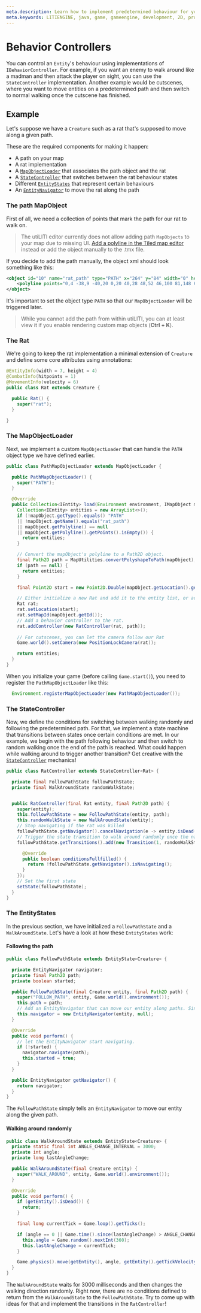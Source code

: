 ```yaml
---
meta.description: Learn how to implement predetermined behaviour for your Entities.
meta.keywords: LITIENGINE, java, game, gameengine, development, 2D, programming, library, SDK, repository, build
---
```


# Behavior Controllers

You can control an `Entity`'s behaviour using implementations of `IBehaviorController`. For example, if you want an enemy to walk around like a madman and then attack the player on sight, you can use the `StateController` implementation. Another example would be cutscenes, where you want to move entities on a predetermined path and then switch to normal walking once the cutscene has finished. 

## Example
Let's suppose we have a `Creature` such as a rat that's supposed to move along a given path.

These are the required components for making it happen:
* A path on your map
* A rat implementation
* A [`MapObjectLoader`](https://litiengine.com/api/de/gurkenlabs/litiengine/environment/MapObjectLoader/) that associates the path object and the rat
* A [`StateController`](https://litiengine.com/api/de/gurkenlabs/litiengine/entities/behavior/StateController/) that switches between the rat behaviour states
* Different [`EntityStates`](https://litiengine.com/api/de/gurkenlabs/litiengine/entities/behavior/EntityState/) that represent certain behaviours
* An [`EntityNavigator`](https://litiengine.com/api/de/gurkenlabs/litiengine/entities/behavior/EntityNavigator/) to move the rat along the path

### The path MapObject
First of all, we need a collection of points that mark the path for our rat to walk on. 

> The utiLITI editor currently does not allow adding path `MapObjects` to your map due to missing UI. [Add a polyline in the Tiled map editor](https://doc.mapeditor.org/en/stable/manual/objects/#polylines) instead or add the object manually to the .tmx file. 

If you decide to add the path manually, the object xml should look something like this:
```xml
<object id="10" name="rat_path" type="PATH" x="264" y="84" width="0" height="0">
    <polyline points="0,4 -38,9 -40,20 0,20 40,28 48,52 46,100 81,148 68,180"/>
</object>
```

It's important to set the object type `PATH` so that our `MapObjectLoader` will be triggered later.

> While you cannot add the path from within utiLITI, you can at least view it if you enable rendering custom map objects (**Ctrl + K**).

### The Rat
We're going to keep the rat implementation a minimal extension of `Creature` and define some core attributes using annotations:

```java
@EntityInfo(width = 7, height = 4)
@CombatInfo(hitpoints = 1)
@MovementInfo(velocity = 6)
public class Rat extends Creature {

  public Rat() {
    super("rat");
  }

}
```

### The MapObjectLoader

Next, we implement a custom `MapObjectLoader` that can handle the `PATH` object type we have defined earlier.

```java
public class PathMapObjectLoader extends MapObjectLoader {

  public PathMapObjectLoader() {
    super("PATH");
  }

  @Override
  public Collection<IEntity> load(Environment environment, IMapObject mapObject) {
    Collection<IEntity> entities = new ArrayList<>();
    if (!mapObject.getType().equals() "PATH"
    || !mapObject.getName().equals("rat_path")
    || mapObject.getPolyline() == null 
    || mapObject.getPolyline().getPoints().isEmpty()) {
      return entities;
    }

    // Convert the mapObject's polyline to a Path2D object.
    final Path2D path = MapUtilities.convertPolyshapeToPath(mapObject);
    if (path == null) {
      return entities;
    }

    final Point2D start = new Point2D.Double(mapObject.getLocation().getX(), mapObject.getLocation().getY());

    // Either initialize a new Rat and add it to the entity list, or access an existing instance.
    Rat rat;
    rat.setLocation(start);
    rat.setMapId(mapObject.getId());
    // Add a behavior controller to the rat.
    rat.addController(new RatController(rat, path));
    
    // For cutscenes, you can let the camera follow our Rat
    Game.world().setCamera(new PositionLockCamera(rat));

    return entities;
  }
}

```

When you initialize your game (before calling `Game.start()`), you need to register the `PathMapObjectLoader` like this:
```java
  Environment.registerMapObjectLoader(new PathMapObjectLoader());
```

### The StateController

Now, we define the conditions for switching between walking randomly and following the predetermined path. For that, we implement a state machine that transitions between states once certain conditions are met. In our example, we begin with the path following behaviour and then switch to random walking once the end of the path is reached. What could happen while walking around to trigger another transition? Get creative with the [`StateController`](https://litiengine.com/api/de/gurkenlabs/litiengine/entities/behavior/StateController/) mechanics!

```java
public class RatController extends StateController<Rat> {

  private final FollowPathState followPathState;
  private final WalkAroundState randomWalkState;


  public RatController(final Rat entity, final Path2D path) {
    super(entity);
    this.followPathState = new FollowPathState(entity, path);
    this.randomWalkState = new WalkAroundState(entity);
    // Stop navigating if the rat was killed
    followPathState.getNavigator().cancelNavigation(e -> entity.isDead());
    // Trigger the state transition to walk around randomly once the navigator has reached the end of the path.
    followPathState.getTransitions().add(new Transition(1, randomWalkState) {

      @Override
      public boolean conditionsFullfilled() {
        return !followPathState.getNavigator().isNavigating();
      }
    });
    // Set the first state
    setState(followPathState);
  }
}
```

### The EntityStates
In the previous section, we have initialized a `FollowPathState` and a `WalkAroundState`. Let's have a look at how these `EntityStates` work:

#### Following the path

```java
public class FollowPathState extends EntityState<Creature> {

  private EntityNavigator navigator;
  private final Path2D path;
  private boolean started;

  public FollowPathState(final Creature entity, final Path2D path) {
    super("FOLLOW_PATH", entity, Game.world().environment());
    this.path = path;
    // Add an EntityNavigator that can move our entity along paths. Since we want to determine the path manually, pass null as the PathFinder parameter to the constructor.
    this.navigator = new EntityNavigator(entity, null);
  }

  @Override
  public void perform() {
    // let the EntityNavigator start navigating.
    if (!started) {
      navigator.navigate(path);
      this.started = true;
    }
  }

  public EntityNavigator getNavigator() {
    return navigator;
  }
}
```

The `FollowPathState` simply tells an `EntityNavigator` to move our entity along the given path.

#### Walking around randomly

```java
public class WalkAroundState extends EntityState<Creature> {
  private static final int ANGLE_CHANGE_INTERVAL = 3000;
  private int angle;
  private long lastAngleChange;

  public WalkAroundState(final Creature entity) {
    super("WALK_AROUND", entity, Game.world().environment());
  }

  @Override
  public void perform() {
    if (getEntity().isDead()) {
      return;
    }

    final long currentTick = Game.loop().getTicks();

    if (angle == 0 || Game.time().since(lastAngleChange) > ANGLE_CHANGE_INTERVAL) {
      this.angle = Game.random().nextInt(360);
      this.lastAngleChange = currentTick;
    }

    Game.physics().move(getEntity(), angle, getEntity().getTickVelocity());
  }
}
```

The `WalkAroundState` waits for 3000 milliseconds and then changes the walking direction randomly. Right now, there are no conditions defined to return from the `WalkAroundState` to the `FollowPathState`. Try to come up with ideas for that and implement the transitions in the `RatController`!





